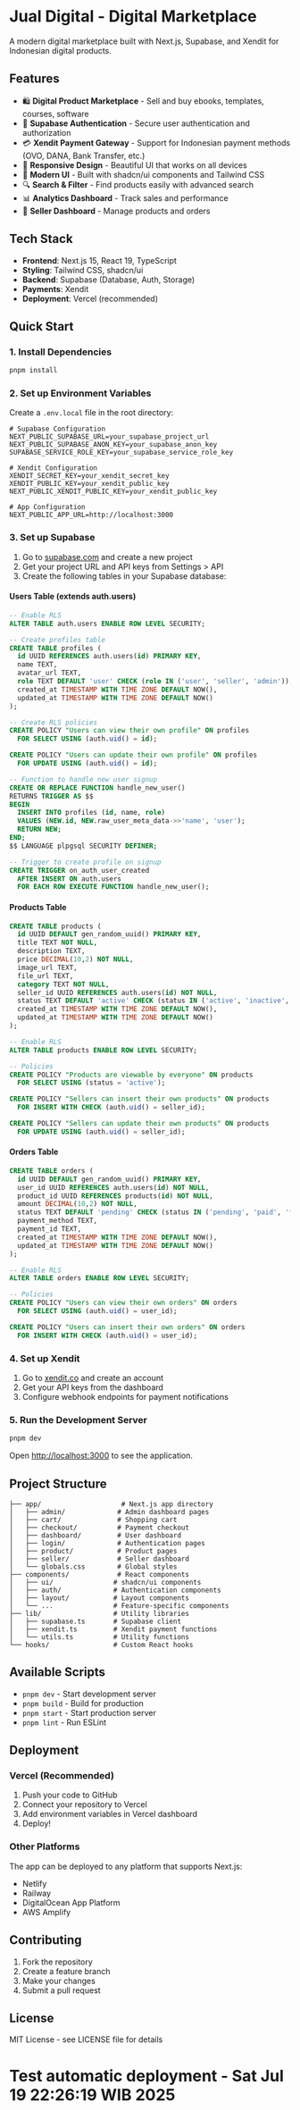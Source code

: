 # Jual Digital - Digital Marketplace

A modern digital marketplace built with Next.js, Supabase, and Xendit for Indonesian digital products.

## Features

- 🛍️ **Digital Product Marketplace** - Sell and buy ebooks, templates, courses, software
- 🔐 **Supabase Authentication** - Secure user authentication and authorization
- 💳 **Xendit Payment Gateway** - Support for Indonesian payment methods (OVO, DANA, Bank Transfer, etc.)
- 📱 **Responsive Design** - Beautiful UI that works on all devices
- 🎨 **Modern UI** - Built with shadcn/ui components and Tailwind CSS
- 🔍 **Search & Filter** - Find products easily with advanced search
- 📊 **Analytics Dashboard** - Track sales and performance
- 🏪 **Seller Dashboard** - Manage products and orders

## Tech Stack

- **Frontend**: Next.js 15, React 19, TypeScript
- **Styling**: Tailwind CSS, shadcn/ui
- **Backend**: Supabase (Database, Auth, Storage)
- **Payments**: Xendit
- **Deployment**: Vercel (recommended)

## Quick Start

### 1. Install Dependencies

```bash
pnpm install
```

### 2. Set up Environment Variables

Create a `.env.local` file in the root directory:

```env
# Supabase Configuration
NEXT_PUBLIC_SUPABASE_URL=your_supabase_project_url
NEXT_PUBLIC_SUPABASE_ANON_KEY=your_supabase_anon_key
SUPABASE_SERVICE_ROLE_KEY=your_supabase_service_role_key

# Xendit Configuration
XENDIT_SECRET_KEY=your_xendit_secret_key
XENDIT_PUBLIC_KEY=your_xendit_public_key
NEXT_PUBLIC_XENDIT_PUBLIC_KEY=your_xendit_public_key

# App Configuration
NEXT_PUBLIC_APP_URL=http://localhost:3000
```

### 3. Set up Supabase

1. Go to [supabase.com](https://supabase.com) and create a new project
2. Get your project URL and API keys from Settings > API
3. Create the following tables in your Supabase database:

#### Users Table (extends auth.users)

```sql
-- Enable RLS
ALTER TABLE auth.users ENABLE ROW LEVEL SECURITY;

-- Create profiles table
CREATE TABLE profiles (
  id UUID REFERENCES auth.users(id) PRIMARY KEY,
  name TEXT,
  avatar_url TEXT,
  role TEXT DEFAULT 'user' CHECK (role IN ('user', 'seller', 'admin')),
  created_at TIMESTAMP WITH TIME ZONE DEFAULT NOW(),
  updated_at TIMESTAMP WITH TIME ZONE DEFAULT NOW()
);

-- Create RLS policies
CREATE POLICY "Users can view their own profile" ON profiles
  FOR SELECT USING (auth.uid() = id);

CREATE POLICY "Users can update their own profile" ON profiles
  FOR UPDATE USING (auth.uid() = id);

-- Function to handle new user signup
CREATE OR REPLACE FUNCTION handle_new_user()
RETURNS TRIGGER AS $$
BEGIN
  INSERT INTO profiles (id, name, role)
  VALUES (NEW.id, NEW.raw_user_meta_data->>'name', 'user');
  RETURN NEW;
END;
$$ LANGUAGE plpgsql SECURITY DEFINER;

-- Trigger to create profile on signup
CREATE TRIGGER on_auth_user_created
  AFTER INSERT ON auth.users
  FOR EACH ROW EXECUTE FUNCTION handle_new_user();
```

#### Products Table

```sql
CREATE TABLE products (
  id UUID DEFAULT gen_random_uuid() PRIMARY KEY,
  title TEXT NOT NULL,
  description TEXT,
  price DECIMAL(10,2) NOT NULL,
  image_url TEXT,
  file_url TEXT,
  category TEXT NOT NULL,
  seller_id UUID REFERENCES auth.users(id) NOT NULL,
  status TEXT DEFAULT 'active' CHECK (status IN ('active', 'inactive', 'draft')),
  created_at TIMESTAMP WITH TIME ZONE DEFAULT NOW(),
  updated_at TIMESTAMP WITH TIME ZONE DEFAULT NOW()
);

-- Enable RLS
ALTER TABLE products ENABLE ROW LEVEL SECURITY;

-- Policies
CREATE POLICY "Products are viewable by everyone" ON products
  FOR SELECT USING (status = 'active');

CREATE POLICY "Sellers can insert their own products" ON products
  FOR INSERT WITH CHECK (auth.uid() = seller_id);

CREATE POLICY "Sellers can update their own products" ON products
  FOR UPDATE USING (auth.uid() = seller_id);
```

#### Orders Table

```sql
CREATE TABLE orders (
  id UUID DEFAULT gen_random_uuid() PRIMARY KEY,
  user_id UUID REFERENCES auth.users(id) NOT NULL,
  product_id UUID REFERENCES products(id) NOT NULL,
  amount DECIMAL(10,2) NOT NULL,
  status TEXT DEFAULT 'pending' CHECK (status IN ('pending', 'paid', 'failed', 'refunded')),
  payment_method TEXT,
  payment_id TEXT,
  created_at TIMESTAMP WITH TIME ZONE DEFAULT NOW(),
  updated_at TIMESTAMP WITH TIME ZONE DEFAULT NOW()
);

-- Enable RLS
ALTER TABLE orders ENABLE ROW LEVEL SECURITY;

-- Policies
CREATE POLICY "Users can view their own orders" ON orders
  FOR SELECT USING (auth.uid() = user_id);

CREATE POLICY "Users can insert their own orders" ON orders
  FOR INSERT WITH CHECK (auth.uid() = user_id);
```

### 4. Set up Xendit

1. Go to [xendit.co](https://xendit.co) and create an account
2. Get your API keys from the dashboard
3. Configure webhook endpoints for payment notifications

### 5. Run the Development Server

```bash
pnpm dev
```

Open [http://localhost:3000](http://localhost:3000) to see the application.

## Project Structure

```
├── app/                    # Next.js app directory
│   ├── admin/             # Admin dashboard pages
│   ├── cart/              # Shopping cart
│   ├── checkout/          # Payment checkout
│   ├── dashboard/         # User dashboard
│   ├── login/             # Authentication pages
│   ├── product/           # Product pages
│   ├── seller/            # Seller dashboard
│   └── globals.css        # Global styles
├── components/            # React components
│   ├── ui/               # shadcn/ui components
│   ├── auth/             # Authentication components
│   ├── layout/           # Layout components
│   └── ...               # Feature-specific components
├── lib/                  # Utility libraries
│   ├── supabase.ts       # Supabase client
│   ├── xendit.ts         # Xendit payment functions
│   └── utils.ts          # Utility functions
└── hooks/                # Custom React hooks
```

## Available Scripts

- `pnpm dev` - Start development server
- `pnpm build` - Build for production
- `pnpm start` - Start production server
- `pnpm lint` - Run ESLint

## Deployment

### Vercel (Recommended)

1. Push your code to GitHub
2. Connect your repository to Vercel
3. Add environment variables in Vercel dashboard
4. Deploy!

### Other Platforms

The app can be deployed to any platform that supports Next.js:

- Netlify
- Railway
- DigitalOcean App Platform
- AWS Amplify

## Contributing

1. Fork the repository
2. Create a feature branch
3. Make your changes
4. Submit a pull request

## License

MIT License - see LICENSE file for details
# Test automatic deployment - Sat Jul 19 22:26:19 WIB 2025
